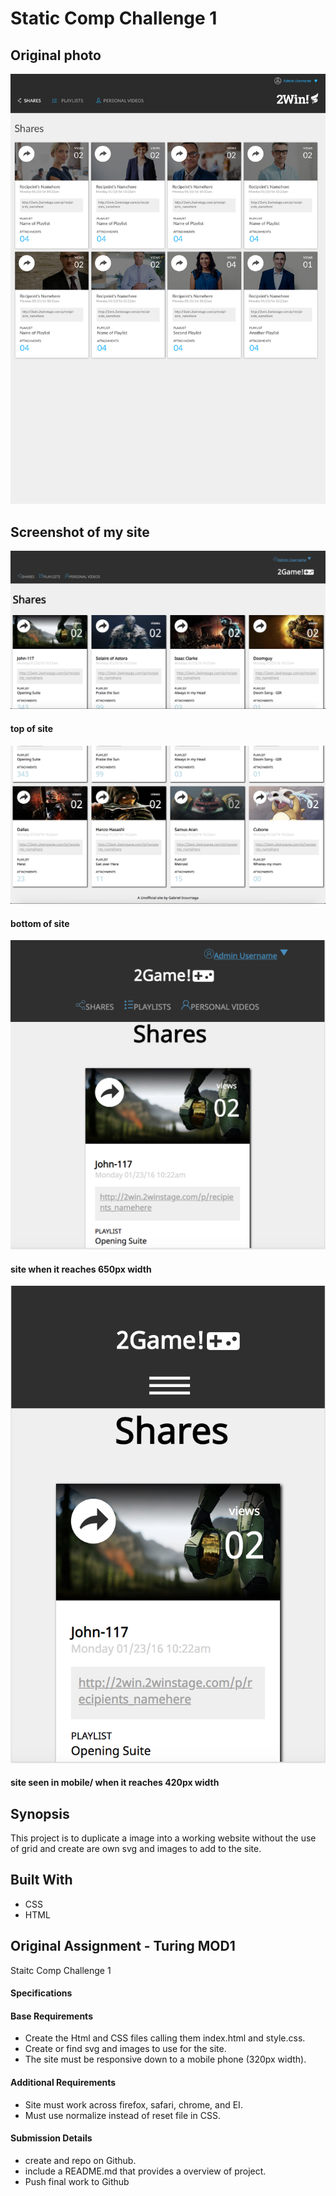 # Static Comp Challenge 1

## Original photo

![](original.jpg)

## Screenshot of my site

![](screenshotone.png)
#### top of site
![](screenshottwo.png)
#### bottom of site
![](screenshotthree.png)
#### site when it reaches 650px width
![](screenshotfour.png)
#### site seen in mobile/ when it reaches 420px width

## Synopsis
This project is to duplicate a image into a working website without the use of grid  and create are own svg and images to add to the site. 

## Built With
* CSS
* HTML

## Original Assignment - Turing MOD1

Staitc Comp Challenge 1

#### Specifications

#### Base Requirements 
* Create the Html and CSS files calling them index.html and style.css.
* Create or find svg and images to use for the site. 
* The site must be responsive down to a mobile phone (320px width).

#### Additional Requirements
* Site must work across firefox, safari, chrome, and EI.
* Must use normalize instead of reset file in CSS.

#### Submission Details
* create and repo on Github.
* include a README.md that provides a overview of project.
* Push final work to Github

